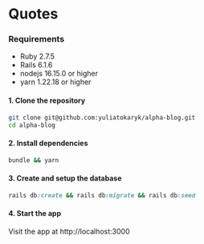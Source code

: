 # Quotes

### Requirements

- Ruby 2.7.5
- Rails 6.1.6
- nodejs 16.15.0 or higher
- yarn 1.22.18 or higher

#### 1. Clone the repository

```bash
git clone git@github.com:yuliatokaryk/alpha-blog.git
cd alpha-blog
```

#### 2. Install dependencies

```bash
bundle && yarn
```

#### 3. Create and setup the database

```ruby
rails db:create && rails db:migrate && rails db:seed
```

#### 4. Start the app

Visit the app at http://localhost:3000
